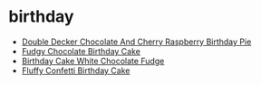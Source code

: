 # birthday

 * [Double Decker Chocolate And Cherry Raspberry Birthday Pie](index/d/double-decker-chocolate-and-cherry-raspberry-birthday-pie.json)
 * [Fudgy Chocolate Birthday Cake](index/f/fudgy-chocolate-birthday-cake-103028.json)
 * [Birthday Cake White Chocolate Fudge](index/b/birthday-cake-white-chocolate-fudge.json)
 * [Fluffy Confetti Birthday Cake](index/f/fluffy-confetti-birthday-cake.json)
